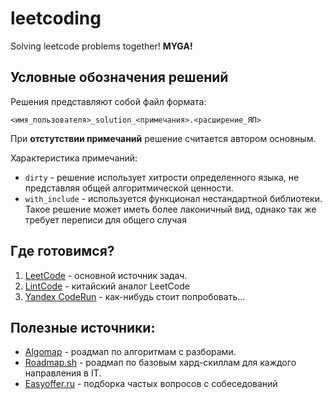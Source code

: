 # leetcoding
Solving leetcode problems together! **MYGA!**

## Условные обозначения решений
Решения представляют собой файл формата:

`<имя_пользователя>_solution_<примечания>.<расширение_ЯП>`

При **отстутствии примечаний** решение считается автором основным.

Характеристика примечаний:

* `dirty` - решение использует хитрости определенного языка, не представляя общей алгоритмической ценности.
* `with_include` - используется функционал нестандартной библиотеки. Такое решение может иметь более лаконичный вид, однако так же требует переписи для общего случая


## Где готовимся?
1. [LeetCode](https://leetcode.com/problems/) - основной источник задач.
2. [LintCode](https://www.lintcode.com/) - китайский аналог LeetCode
3. [Yandex CodeRun](https://coderun.yandex.ru/catalog) - как-нибудь стоит попробовать...


## Полезные источники:
* [Algomap](https://algomap.io/) - роадмап по алгоритмам с разборами.
* [Roadmap.sh](https://roadmap.sh/) - роадмап по базовым хард-скиллам для каждого направления в IT.
* [Easyoffer.ru](https://easyoffer.ru/) - подборка частых вопросов с собеседований

